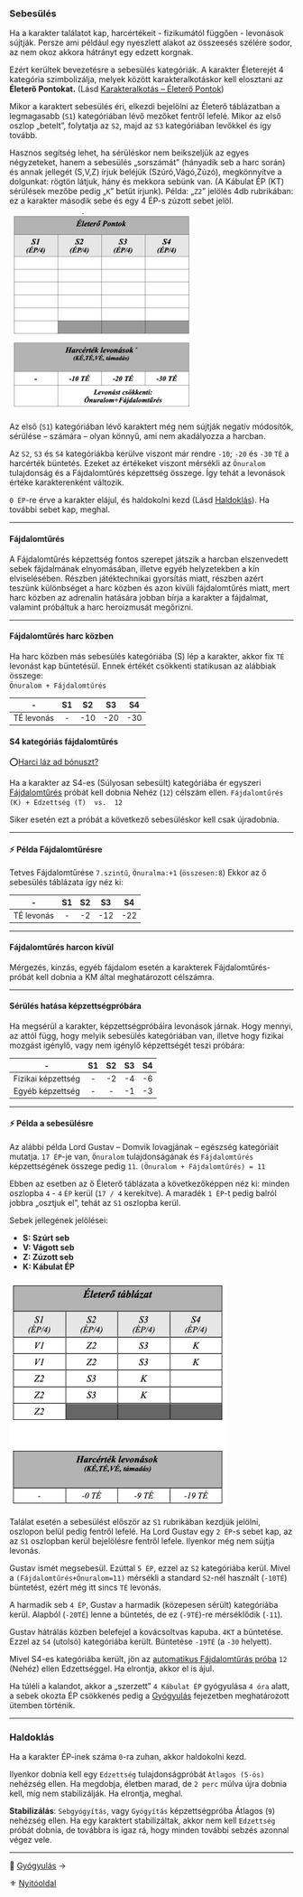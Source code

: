 ### Sebesülés

Ha a karakter találatot kap, harcértékeit - fizikumától függően - levonások sújtják. Persze ami például egy nyeszlett alakot az összeesés szélére sodor, az nem okoz akkora hátrányt egy edzett korgnak.

Ezért kerültek bevezetésre a sebesülés kategóriák. A karakter Életerejét 4 kategória szimbolizálja, melyek között karakteralkotáskor kell elosztani az **Életerő Pontokat.** (Lásd [Karakteralkotás – Életerő Pontok](017_01_ep_kt.md))

Mikor a karaktert sebesülés éri, elkezdi bejelölni az Életerő táblázatban a legmagasabb (`S1`) kategóriában lévő mezőket fentről lefelé. Mikor az első oszlop „betelt”, folytatja az `S2`, majd az `S3` kategóriában levőkkel és így tovább.

Hasznos segítség lehet, ha sérüléskor nem beikszeljük az egyes négyzeteket, hanem a sebesülés „sorszámát” (hányadik seb a harc során) és annak jellegét (S,V,Z) írjuk beléjük (Szúró,Vágó,Zúzó), megkönnyítve a dolgunkat: rögtön látjuk, hány és mekkora sebünk van. (A Kábulat ÉP (KT) sérülések mezőbe pedig „`K`” betűt írjunk). Példa: „`Z2`” jelölés 4db rubrikában: ez a karakter második sebe és egy 4 ÉP-s zúzott sebet jelöl.

![](images/02_eletero_tablazat_harcertek_levonassal_small.png)

Az első (`S1`) kategóriában lévő karaktert még nem sújtják negatív módosítók, sérülése – számára – olyan könnyű, ami nem akadályozza a harcban.

Az `S2`, `S3` és `S4` kategóriákba kerülve viszont már rendre `-10`; `-20` és `-30` `TÉ` a harcérték büntetés. Ezeket az értékeket viszont mérsékli az `Önuralom` tulajdonság és a Fájdalomtűrés képzettség összege. Így tehát a levonások értéke karakterenként változik.

`0 ÉP`-re érve a karakter elájul, és haldokolni kezd (Lásd [Haldoklás](#haldokl%C3%A1s)). Ha további sebet kap, meghal.

---
#### Fájdalomtűrés

A Fájdalomtűrés képzettség fontos szerepet játszik a harcban elszenvedett sebek fájdalmának elnyomásában, illetve egyéb helyzetekben a kín elviselésében. Részben játéktechnikai gyorsítás miatt, részben azért teszünk különbséget a harc közben és azon kívüli fájdalomtűrés miatt, mert harc közben az adrenalin hatására jobban bírja a karakter a fájdalmat, valamint próbáltuk a harc heroizmusát megőrizni.

---
#### Fájdalomtűrés harc közben

Ha harc közben más sebesülés kategóriába (S) lép a karakter, akkor fix `TÉ` levonást kap büntetésül. Ennek értékét csökkenti statikusan az alábbiak összege:\
`Önuralom + Fájdalomtűrés`

|     -      | S1  | S2  | S3  | S4  |
| :--------: | :-: | :-: | :-: | :-: |
| TÉ levonás |  -  | -10 | -20 | -30 |

#### S4 kategóriás fájdalomtűrés
⭕[Harci láz ad bónuszt?](https://github.com/kaktusztea/km100/wiki/TODO.ISSUE.fortelyok#harci-l%C3%A1z)

Ha a karakter az S4-es (Súlyosan sebesült) kategóriába ér egyszeri [Fájdalomtűrés](kepzettsegek.primer.altalanos/fajdalomtures.md) próbát kell dobnia Nehéz (`12`) célszám ellen.
`Fájdalomtűrés (K) + Edzettség (T)  vs.  12`

Siker esetén ezt a próbát a következő sebesüléskor kell csak újradobnia.

---
#### ⚡ Példa Fájdalomtűrésre

Tetves Fájdalomtűrése `7.szintű`, `Önuralma:+1` (`összesen:8`)
Ekkor az ő sebesülés táblázata így néz ki:

| - | S1 | S2 | S3 | S4 |
| :-----: | :----: | :----: | :----: | :----: |
| TÉ levonás | - | -2 | -12 | -22 |

---
#### Fájdalomtűrés harcon kívül

Mérgezés, kínzás, egyéb fájdalom esetén a karakterek Fájdalomtűrés-próbát kell dobnia a KM által meghatározott célszámra.

---
#### Sérülés hatása képzettségpróbára

Ha megsérül a karakter, képzettségpróbáira levonások járnak. Hogy mennyi, az attól függ, hogy melyik sebesülés kategóriában van, illetve hogy fizikai mozgást igénylő, vagy nem igénylő képzettségét teszi próbára:

| - | S1 | S2 | S3 | S4 |
| :-----: | :----: | :----: | :----: | :----: |
| Fizikai képzettség | - | -2 | -4 | -6 |
| Egyéb képzettség | - | - | -1 | -3 |

---
#### ⚡ Példa a sebesülésre

Az alábbi példa Lord Gustav – Domvik lovagjának – egészség kategóriáit mutatja. `17 ÉP`-je van, `Önuralom` tulajdonságának és `Fájdalomtűrés` képzettségének összege pedig `11`.
`(Önuralom + Fájdalomtűrés) = 11`

Ebben az esetben az ő Életerő táblázata a következőképpen néz ki: minden oszlopba `4` - `4` `ÉP` kerül (`17 / 4` kerekítve). A maradék `1 ÉP`-t pedig balról jobbra „osztjuk el”, tehát az `S1` oszlopba kerül.

Sebek jellegének jelölései:
- **S: Szúrt seb**
- **V: Vágott seb**
- **Z: Zúzott seb**
- **K: Kábulat ÉP**

![](images/03_eletero_lord_gustav_small.png)

Találat esetén a sebesülést először az `S1` rubrikában kezdjük jelölni, oszlopon belül pedig fentről lefelé. Ha Lord Gustav egy `2 ÉP`-s sebet kap, az az `S1` oszlopban kerül bejelölésre fentről lefele. Ilyenkor még nem sújtja levonás.

Gustav ismét megsebesül. Ezúttal `5 ÉP`, ezzel az `S2` kategóriába kerül. Mivel a `(Fájdalomtűrés+Önuralom=11)` mérsékli a standard `S2`-nél használt (`-10TÉ`) büntetést, ezért még itt sincs `TÉ` levonás.

A harmadik seb `4 ÉP`, Gustav a harmadik (közepesen sérült) kategóriába kerül. Alapból (`-20TÉ`) lenne a büntetés, de ez (`-9TÉ`)-re mérséklődik (`-11`).

Gustav hátrálás közben belefejel a kovácsoltvas kapuba. `4KT` a büntetése. Ezzel az `S4` (utolsó) kategóriába került. Büntetése `-19TÉ` (a `-30` helyett).

Mivel S4-es kategóriába került, jön az [automatikus Fájdalomtűrás próba](#s4-kateg%C3%B3ri%C3%A1s-f%C3%A1jdalomt%C5%B1r%C3%A9s) `12` (Nehéz) ellen Edzettséggel. Ha elrontja, akkor el is ájul.

Ha túléli a kalandot, akkor a „szerzett” `4 Kábulat ÉP` gyógyulása `4 óra` alatt, a sebek okozta ÉP csökkenés pedig a [Gyógyulás](061_04_gyogyulas.md) fejezetben meghatározott ütemben történik.

---
### Haldoklás

Ha a karakter ÉP-inek száma `0`-ra zuhan, akkor haldokolni kezd.

Ilyenkor dobnia kell egy `Edzettség` tulajdonságpróbát `Átlagos (5-ös)` nehézség ellen. Ha megdobja, életben marad, de `2 perc` múlva újra dobnia kell, míg nem stabilizálják. Ha elrontja, meghal.

**Stabilizálás**: `Sebgyógyítás`, vagy `Gyógyítás` képzettségpróba Átlagos (`9`) nehézség ellen. Ha egy karaktert stabilizáltak, akkor nem kell `Edzettség` próbát dobnia, de továbbra is igaz rá, hogy minden további sebzés azonnal végez vele.

---

🔗 [Gyógyulás](061_04_gyogyulas.md) →

⚜️ [Nyitóoldal](start.md)